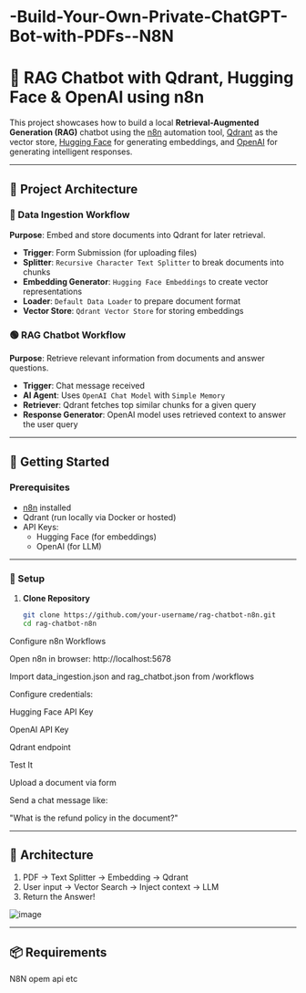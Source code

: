 # -Build-Your-Own-Private-ChatGPT-Bot-with-PDFs--N8N


# 🧠 RAG Chatbot with Qdrant, Hugging Face & OpenAI using n8n

This project showcases how to build a local **Retrieval-Augmented Generation (RAG)** chatbot using the [n8n](https://n8n.io) automation tool, [Qdrant](https://qdrant.tech) as the vector store, [Hugging Face](https://huggingface.co) for generating embeddings, and [OpenAI](https://openai.com) for generating intelligent responses.

---

## 📌 Project Architecture

### 🔴 Data Ingestion Workflow
**Purpose**: Embed and store documents into Qdrant for later retrieval.

- **Trigger**: Form Submission (for uploading files)
- **Splitter**: `Recursive Character Text Splitter` to break documents into chunks
- **Embedding Generator**: `Hugging Face Embeddings` to create vector representations
- **Loader**: `Default Data Loader` to prepare document format
- **Vector Store**: `Qdrant Vector Store` for storing embeddings

### 🟢 RAG Chatbot Workflow
**Purpose**: Retrieve relevant information from documents and answer questions.

- **Trigger**: Chat message received
- **AI Agent**: Uses `OpenAI Chat Model` with `Simple Memory`
- **Retriever**: Qdrant fetches top similar chunks for a given query
- **Response Generator**: OpenAI model uses retrieved context to answer the user query

---

## 🚀 Getting Started

### Prerequisites

- [n8n](https://docs.n8n.io/getting-started/installation/) installed
- Qdrant (run locally via Docker or hosted)
- API Keys:
  - Hugging Face (for embeddings)
  - OpenAI (for LLM)

---

### 🔧 Setup

1. **Clone Repository**
   ```bash
   git clone https://github.com/your-username/rag-chatbot-n8n.git
   cd rag-chatbot-n8n

Configure n8n Workflows

Open n8n in browser: http://localhost:5678

Import data_ingestion.json and rag_chatbot.json from /workflows

Configure credentials:

Hugging Face API Key

OpenAI API Key

Qdrant endpoint

Test It

Upload a document via form

Send a chat message like:

"What is the refund policy in the document?"






---

## 🧩 Architecture

1. PDF → Text Splitter → Embedding → Qdrant
2. User input → Vector Search → Inject context → LLM
3. Return the Answer!

![image](https://github.com/user-attachments/assets/e86e72be-42a5-459c-a350-9d8e406cb297)



---

## 📦 Requirements

N8N 
opem api etc
